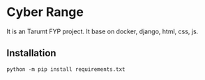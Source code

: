# Cyber Range 
It is an Tarumt FYP project.
It base on docker, django, html, css, js.
## Installation
<code>python -m pip install requirements.txt</code>
